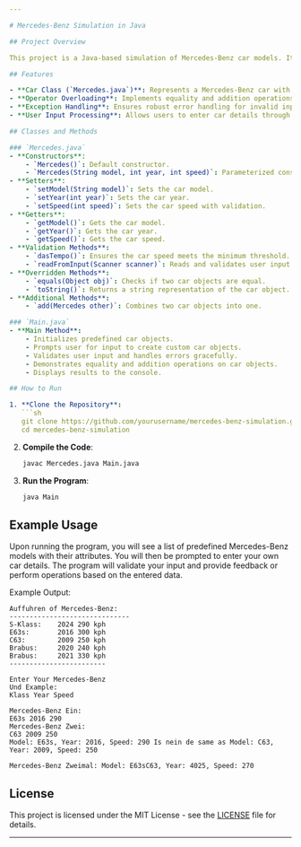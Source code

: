 ```yaml
---

# Mercedes-Benz Simulation in Java

## Project Overview

This project is a Java-based simulation of Mercedes-Benz car models. It includes the creation, manipulation, and validation of car objects with specific attributes such as model, year, and speed. The project demonstrates object-oriented programming principles in Java, including class definitions, constructors, setters, getters, operator overloading, exception handling, and user input processing.

## Features

- **Car Class (`Mercedes.java`)**: Represents a Mercedes-Benz car with attributes for model, year, and speed. Includes methods for setting and getting these attributes, as well as for validating input data.
- **Operator Overloading**: Implements equality and addition operations for car objects.
- **Exception Handling**: Ensures robust error handling for invalid input data.
- **User Input Processing**: Allows users to enter car details through the console, with validation against predefined models, years, and speeds.

## Classes and Methods

### `Mercedes.java`
- **Constructors**:
    - `Mercedes()`: Default constructor.
    - `Mercedes(String model, int year, int speed)`: Parameterized constructor with validation.
- **Setters**:
    - `setModel(String model)`: Sets the car model.
    - `setYear(int year)`: Sets the car year.
    - `setSpeed(int speed)`: Sets the car speed with validation.
- **Getters**:
    - `getModel()`: Gets the car model.
    - `getYear()`: Gets the car year.
    - `getSpeed()`: Gets the car speed.
- **Validation Methods**:
    - `dasTempo()`: Ensures the car speed meets the minimum threshold.
    - `readFromInput(Scanner scanner)`: Reads and validates user input.
- **Overridden Methods**:
    - `equals(Object obj)`: Checks if two car objects are equal.
    - `toString()`: Returns a string representation of the car object.
- **Additional Methods**:
    - `add(Mercedes other)`: Combines two car objects into one.

### `Main.java`
- **Main Method**:
    - Initializes predefined car objects.
    - Prompts user for input to create custom car objects.
    - Validates user input and handles errors gracefully.
    - Demonstrates equality and addition operations on car objects.
    - Displays results to the console.

## How to Run

1. **Clone the Repository**:
   ```sh
   git clone https://github.com/yourusername/mercedes-benz-simulation.git
   cd mercedes-benz-simulation
   ```

2. **Compile the Code**:
   ```sh
   javac Mercedes.java Main.java
   ```

3. **Run the Program**:
   ```sh
   java Main
   ```

## Example Usage

Upon running the program, you will see a list of predefined Mercedes-Benz models with their attributes. You will then be prompted to enter your own car details. The program will validate your input and provide feedback or perform operations based on the entered data.

Example Output:
```
Auffuhren of Mercedes-Benz:
------------------------------
S-Klass:    2024 290 kph
E63s:       2016 300 kph
C63:        2009 250 kph
Brabus:     2020 240 kph
Brabus:     2021 330 kph
------------------------

Enter Your Mercedes-Benz 
Und Example:
Klass Year Speed

Mercedes-Benz Ein: 
E63s 2016 290
Mercedes-Benz Zwei: 
C63 2009 250
Model: E63s, Year: 2016, Speed: 290 Is nein de same as Model: C63, Year: 2009, Speed: 250

Mercedes-Benz Zweimal: Model: E63sC63, Year: 4025, Speed: 270

```

## License

This project is licensed under the MIT License - see the [LICENSE](LICENSE) file for details.

---
```

